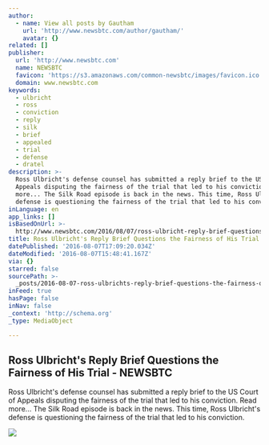 ```yaml
---
author:
  - name: View all posts by Gautham
    url: 'http://www.newsbtc.com/author/gautham/'
    avatar: {}
related: []
publisher:
  url: 'http://www.newsbtc.com'
  name: NEWSBTC
  favicon: 'https://s3.amazonaws.com/common-newsbtc/images/favicon.ico'
  domain: www.newsbtc.com
keywords:
  - ulbricht
  - ross
  - conviction
  - reply
  - silk
  - brief
  - appealed
  - trial
  - defense
  - dratel
description: >-
  Ross Ulbricht's defense counsel has submitted a reply brief to the US Court of
  Appeals disputing the fairness of the trial that led to his conviction. Read
  more... The Silk Road episode is back in the news. This time, Ross Ulbricht's
  defense is questioning the fairness of the trial that led to his conviction.
inLanguage: en
app_links: []
isBasedOnUrl: >-
  http://www.newsbtc.com/2016/08/07/ross-ulbricht-reply-brief-questions-fairness-of-trial/
title: Ross Ulbricht's Reply Brief Questions the Fairness of His Trial - NEWSBTC
datePublished: '2016-08-07T17:09:20.034Z'
dateModified: '2016-08-07T15:48:41.167Z'
via: {}
starred: false
sourcePath: >-
  _posts/2016-08-07-ross-ulbrichts-reply-brief-questions-the-fairness-of-his-tr.md
inFeed: true
hasPage: false
inNav: false
_context: 'http://schema.org'
_type: MediaObject

---
```

<article style=""><h1>Ross Ulbricht's Reply Brief Questions the Fairness of His Trial - NEWSBTC</h1><p>Ross Ulbricht's defense counsel has submitted a reply brief to the US Court of Appeals disputing the fairness of the trial that led to his conviction. Read more... The Silk Road episode is back in the news. This time, Ross Ulbricht's defense is questioning the fairness of the trial that led to his conviction.</p><img src="https://s3.amazonaws.com/main-newsbtc-images/2015/05/Ross_Silkroad_article_cover_NewsBTC1.jpg" /></article>